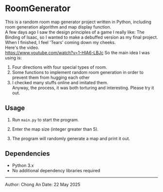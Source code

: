 # RoomGenerator

This is a random room map generator project written in Python, including room generation algorithm and map display function.<br>
A few days ago I saw the design principles of a game I really like: The Binding of Isaac, so I wanted to make a debuffed version as my final project.<br>
When I finished, I feel 'Tears' coming down my cheeks.<br>
Here's the video.<br>
https://www.youtube.com/watch?v=1-HIA6-LBJc
So the main idea I was using is:<br>
1. Four directions with four special types of room.<br>
2. Some functions to implement random room generation in order to prevent them from hugging each other<br>
3. I checked many stuffs online and imitated them.<br>
Anyway, the process, it was both torturing and interesting. Please try it out.

## Usage

1. Run `main.py` to start the program.

2. Enter the map size (integer greater than 5).

3. The program will randomly generate a map and print it out.

## Dependencies

- Python 3.x
- No additional dependency libraries required

---

Author: Chong An
Date: 22 May 2025
